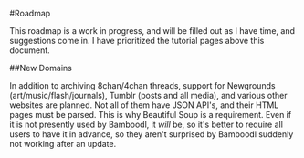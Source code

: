 
#Roadmap

This roadmap is a work in progress, and will be filled out as I have time, and suggestions come in. I have prioritized the tutorial pages above this document.

##New Domains

In addition to archiving 8chan/4chan threads, support for Newgrounds (art/music/flash/journals), Tumblr (posts and all media), and various other websites are planned. Not all of them have JSON API's, and their HTML pages must be parsed. This is why Beautiful Soup is a requirement. Even if it is not presently used by Bamboodl, it *will* be, so it's better to require all users to have it in advance, so they aren't surprised by Bamboodl suddenly not working after an update.
